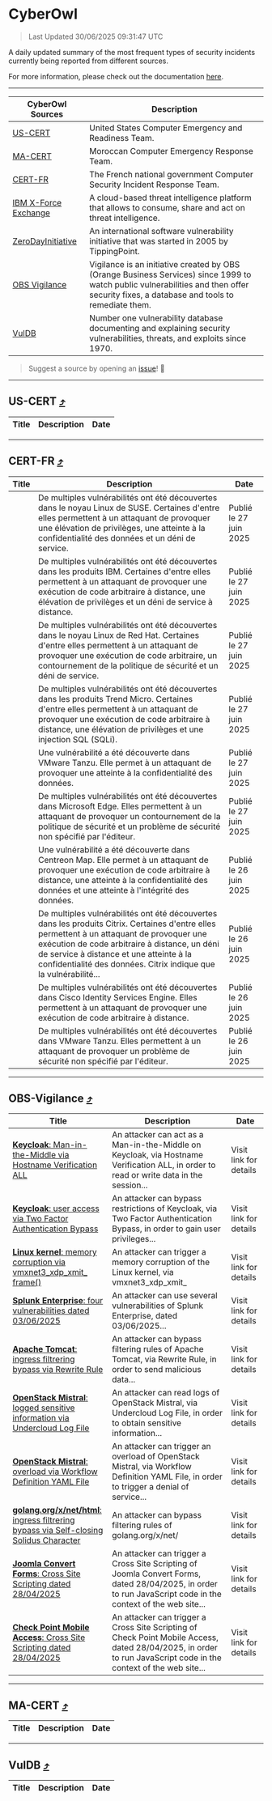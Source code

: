 
 <div id='top'></div>

# CyberOwl

 > Last Updated 30/06/2025 09:31:47 UTC
 
 A daily updated summary of the most frequent types of security incidents currently being reported from different sources.
 
 For more information, please check out the documentation [here](./docs/README.md).
 
 ---
 |CyberOwl Sources|Description|
 |---|---|
 |[US-CERT](#us-cert-arrow_heading_up)|United States Computer Emergency and Readiness Team.|
 |[MA-CERT](#ma-cert-arrow_heading_up)|Moroccan Computer Emergency Response Team.|
 |[CERT-FR](#cert-fr-arrow_heading_up)|The French national government Computer Security Incident Response Team.|
 |[IBM X-Force Exchange](#ibmcloud-arrow_heading_up)|A cloud-based threat intelligence platform that allows to consume, share and act on threat intelligence.|
 |[ZeroDayInitiative](#zerodayinitiative-arrow_heading_up)|An international software vulnerability initiative that was started in 2005 by TippingPoint.|
 |[OBS Vigilance](#obs-vigilance-arrow_heading_up)|Vigilance is an initiative created by OBS (Orange Business Services) since 1999 to watch public vulnerabilities and then offer security fixes, a database and tools to remediate them.|
 |[VulDB](#vuldb-arrow_heading_up)|Number one vulnerability database documenting and explaining security vulnerabilities, threats, and exploits since 1970.|
 
 > Suggest a source by opening an [issue](https://github.com/karimhabush/cyberowl/issues)! :raised_hands:
 ---

## US-CERT [:arrow_heading_up:](#cyberowl)

 |Title|Description|Date|
 |---|---|---|
 
 ---

## CERT-FR [:arrow_heading_up:](#cyberowl)

 |Title|Description|Date|
 |---|---|---|
 |[](https://www.cert.ssi.gouv.fr/avis/CERTFR-2025-AVI-0547/)|De multiples vulnérabilités ont été découvertes dans le noyau Linux de SUSE. Certaines d'entre elles permettent à un attaquant de provoquer une élévation de privilèges, une atteinte à la confidentialité des données et un déni de service.|Publié le 27 juin 2025|
 |[](https://www.cert.ssi.gouv.fr/avis/CERTFR-2025-AVI-0546/)|De multiples vulnérabilités ont été découvertes dans les produits IBM. Certaines d'entre elles permettent à un attaquant de provoquer une exécution de code arbitraire à distance, une élévation de privilèges et un déni de service à distance.|Publié le 27 juin 2025|
 |[](https://www.cert.ssi.gouv.fr/avis/CERTFR-2025-AVI-0545/)|De multiples vulnérabilités ont été découvertes dans le noyau Linux de Red Hat. Certaines d'entre elles permettent à un attaquant de provoquer une exécution de code arbitraire, un contournement de la politique de sécurité et un déni de service.|Publié le 27 juin 2025|
 |[](https://www.cert.ssi.gouv.fr/avis/CERTFR-2025-AVI-0544/)|De multiples vulnérabilités ont été découvertes dans les produits Trend Micro. Certaines d'entre elles permettent à un attaquant de provoquer une exécution de code arbitraire à distance, une élévation de privilèges et une injection SQL (SQLi).|Publié le 27 juin 2025|
 |[](https://www.cert.ssi.gouv.fr/avis/CERTFR-2025-AVI-0543/)|Une vulnérabilité a été découverte dans VMware Tanzu. Elle permet à un attaquant de provoquer une atteinte à la confidentialité des données.|Publié le 27 juin 2025|
 |[](https://www.cert.ssi.gouv.fr/avis/CERTFR-2025-AVI-0542/)|De multiples vulnérabilités ont été découvertes dans Microsoft Edge. Elles permettent à un attaquant de provoquer un contournement de la politique de sécurité et un problème de sécurité non spécifié par l'éditeur.|Publié le 27 juin 2025|
 |[](https://www.cert.ssi.gouv.fr/avis/CERTFR-2025-AVI-0541/)|Une vulnérabilité a été découverte dans Centreon Map. Elle permet à un attaquant de provoquer une exécution de code arbitraire à distance, une atteinte à la confidentialité des données et une atteinte à l'intégrité des données.|Publié le 26 juin 2025|
 |[](https://www.cert.ssi.gouv.fr/avis/CERTFR-2025-AVI-0540/)|De multiples vulnérabilités ont été découvertes dans les produits Citrix. Certaines d'entre elles permettent à un attaquant de provoquer une exécution de code arbitraire à distance, un déni de service à distance et une atteinte à la confidentialité des données. Citrix indique que la vulnérabilité...|Publié le 26 juin 2025|
 |[](https://www.cert.ssi.gouv.fr/avis/CERTFR-2025-AVI-0539/)|De multiples vulnérabilités ont été découvertes dans Cisco Identity Services Engine. Elles permettent à un attaquant de provoquer une exécution de code arbitraire à distance.|Publié le 26 juin 2025|
 |[](https://www.cert.ssi.gouv.fr/avis/CERTFR-2025-AVI-0538/)|De multiples vulnérabilités ont été découvertes dans VMware Tanzu. Elles permettent à un attaquant de provoquer un problème de sécurité non spécifié par l'éditeur.|Publié le 26 juin 2025|
 
 ---

## OBS-Vigilance [:arrow_heading_up:](#cyberowl)

 |Title|Description|Date|
 |---|---|---|
 |[<a href="https://vigilance.fr/vulnerability/Keycloak-Man-in-the-Middle-via-Hostname-Verification-ALL-46994" class="noirorange"><b>Keycloak</b>: Man-in-the-Middle via Hostname Verification ALL</a>](https://vigilance.fr/vulnerability/Keycloak-Man-in-the-Middle-via-Hostname-Verification-ALL-46994)|An attacker can act as a Man-in-the-Middle on Keycloak, via Hostname Verification ALL, in order to read or write data in the session...|Visit link for details|
 |[<a href="https://vigilance.fr/vulnerability/Keycloak-user-access-via-Two-Factor-Authentication-Bypass-46993" class="noirorange"><b>Keycloak</b>: user access via Two Factor Authentication Bypass</a>](https://vigilance.fr/vulnerability/Keycloak-user-access-via-Two-Factor-Authentication-Bypass-46993)|An attacker can bypass restrictions of Keycloak, via Two Factor Authentication Bypass, in order to gain user privileges...|Visit link for details|
 |[<a href="https://vigilance.fr/vulnerability/Linux-kernel-memory-corruption-via-vmxnet3-xdp-xmit-frame-46990" class="noirorange"><b>Linux kernel</b>: memory corruption via vmxnet3_xdp_xmit_<wbr>frame()</wbr></a>](https://vigilance.fr/vulnerability/Linux-kernel-memory-corruption-via-vmxnet3-xdp-xmit-frame-46990)|An attacker can trigger a memory corruption of the Linux kernel, via vmxnet3_xdp_xmit_|Visit link for details|
 |[<a href="https://vigilance.fr/vulnerability/Splunk-Enterprise-four-vulnerabilities-dated-03-06-2025-46983" class="noirorange"><b>Splunk Enterprise</b>: four vulnerabilities dated 03/06/2025</a>](https://vigilance.fr/vulnerability/Splunk-Enterprise-four-vulnerabilities-dated-03-06-2025-46983)|An attacker can use several vulnerabilities of Splunk Enterprise, dated 03/06/2025...|Visit link for details|
 |[<a href="https://vigilance.fr/vulnerability/Apache-Tomcat-ingress-filtrering-bypass-via-Rewrite-Rule-46982" class="noirorange"><b>Apache Tomcat</b>: ingress filtrering bypass via Rewrite Rule</a>](https://vigilance.fr/vulnerability/Apache-Tomcat-ingress-filtrering-bypass-via-Rewrite-Rule-46982)|An attacker can bypass filtering rules of Apache Tomcat, via Rewrite Rule, in order to send malicious data...|Visit link for details|
 |[<a href="https://vigilance.fr/vulnerability/OpenStack-Mistral-logged-sensitive-information-via-Undercloud-Log-File-46980" class="noirorange"><b>OpenStack Mistral</b>: logged sensitive information via Undercloud Log File</a>](https://vigilance.fr/vulnerability/OpenStack-Mistral-logged-sensitive-information-via-Undercloud-Log-File-46980)|An attacker can read logs of OpenStack Mistral, via Undercloud Log File, in order to obtain sensitive information...|Visit link for details|
 |[<a href="https://vigilance.fr/vulnerability/OpenStack-Mistral-overload-via-Workflow-Definition-YAML-File-46978" class="noirorange"><b>OpenStack Mistral</b>: overload via Workflow Definition YAML File</a>](https://vigilance.fr/vulnerability/OpenStack-Mistral-overload-via-Workflow-Definition-YAML-File-46978)|An attacker can trigger an overload of OpenStack Mistral, via Workflow Definition YAML File, in order to trigger a denial of service...|Visit link for details|
 |[<a href="https://vigilance.fr/vulnerability/golang-org-x-net-html-ingress-filtrering-bypass-via-Self-closing-Solidus-Character-46974" class="noirorange"><b>golang.org/x/net/<wbr>html</wbr></b>: ingress filtrering bypass via Self-closing Solidus Character</a>](https://vigilance.fr/vulnerability/golang-org-x-net-html-ingress-filtrering-bypass-via-Self-closing-Solidus-Character-46974)|An attacker can bypass filtering rules of golang.org/x/net/|Visit link for details|
 |[<a href="https://vigilance.fr/vulnerability/Joomla-Convert-Forms-Cross-Site-Scripting-dated-28-04-2025-46973" class="noirorange"><b>Joomla Convert Forms</b>: Cross Site Scripting dated 28/04/2025</a>](https://vigilance.fr/vulnerability/Joomla-Convert-Forms-Cross-Site-Scripting-dated-28-04-2025-46973)|An attacker can trigger a Cross Site Scripting of Joomla Convert Forms, dated 28/04/2025, in order to run JavaScript code in the context of the web site...|Visit link for details|
 |[<a href="https://vigilance.fr/vulnerability/Check-Point-Mobile-Access-Cross-Site-Scripting-dated-28-04-2025-46972" class="noirorange"><b>Check Point Mobile Access</b>: Cross Site Scripting dated 28/04/2025</a>](https://vigilance.fr/vulnerability/Check-Point-Mobile-Access-Cross-Site-Scripting-dated-28-04-2025-46972)|An attacker can trigger a Cross Site Scripting of Check Point Mobile Access, dated 28/04/2025, in order to run JavaScript code in the context of the web site...|Visit link for details|
 
 ---

## MA-CERT [:arrow_heading_up:](#cyberowl)

 |Title|Description|Date|
 |---|---|---|
 
 ---

## VulDB [:arrow_heading_up:](#cyberowl)

 |Title|Description|Date|
 |---|---|---|
 